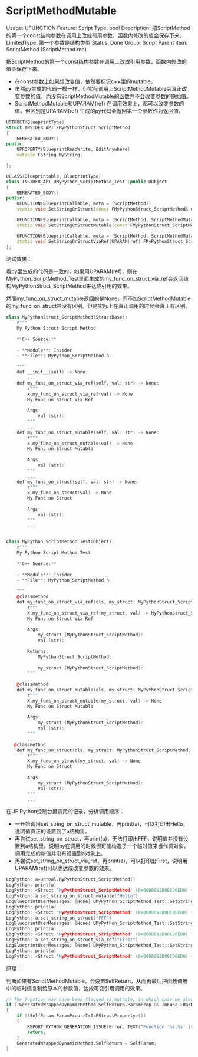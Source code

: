 # ScriptMethodMutable

Usage: UFUNCTION
Feature: Script
Type: bool
Description: 把ScriptMethod的第一个const结构参数在调用上改成引用参数，函数内修改的值会保存下来。
LimitedType: 第一个参数是结构类型
Status: Done
Group: Script
Parent item: ScriptMethod (ScriptMethod.md)

把ScriptMethod的第一个const结构参数在调用上改成引用参数，函数内修改的值会保存下来。

- 在const参数上如果想改变值，依然要标记c++里的mutable。
- 虽然py生成的代码一模一样，但实际调用上ScriptMethodMutable会真正改变参数的值，而没有ScriptMethodMutable的函数并不会改变参数的原始值。
- ScriptMethodMutable和UPARAM(ref) 在调用效果上，都可以改变参数的值。但区别是UPARAM(ref) 生成的py代码会返回第一个参数作为返回值。

```cpp
USTRUCT(BlueprintType)
struct INSIDER_API FMyPythonStruct_ScriptMethod
{
	GENERATED_BODY()
public:
	UPROPERTY(BlueprintReadWrite, EditAnywhere)
	mutable FString MyString;

};

UCLASS(Blueprintable, BlueprintType)
class INSIDER_API UMyPython_ScriptMethod_Test :public UObject
{
	GENERATED_BODY()
public:
	UFUNCTION(BlueprintCallable, meta = (ScriptMethod))
	static void SetStringOnStruct(const FMyPythonStruct_ScriptMethod& myStruct, FString val);

	UFUNCTION(BlueprintCallable, meta = (ScriptMethod, ScriptMethodMutable))
	static void SetStringOnStructMutable(const FMyPythonStruct_ScriptMethod& myStruct, FString val);

	UFUNCTION(BlueprintCallable, meta = (ScriptMethod, ScriptMethodMutable))
	static void SetStringOnStructViaRef(UPARAM(ref) FMyPythonStruct_ScriptMethod& myStruct, FString val);
};
```

测试效果：

看py里生成的代码是一致的，如果用UPARAM(ref)，则在MyPython_ScriptMethod_Test里面生成的my_func_on_struct_via_ref会返回结构MyPythonStruct_ScriptMethod来达成引用的效果。

然而my_func_on_struct_mutable返回的是None，同不加ScriptMethodMutable的my_func_on_struct并没有区别。但是实际上在真正调用的时候会真正有区别。

```cpp
class MyPythonStruct_ScriptMethod(StructBase):
    r"""
    My Python Struct Script Method
    
    **C++ Source:**
    
    - **Module**: Insider
    - **File**: MyPython_ScriptMethod.h
    
    """
    def __init__(self) -> None:
        ...
    def my_func_on_struct_via_ref(self, val: str) -> None:
        r"""
        x.my_func_on_struct_via_ref(val) -> None
        My Func on Struct Via Ref
        
        Args:
            val (str):
        """
        ...
    def my_func_on_struct_mutable(self, val: str) -> None:
        r"""
        x.my_func_on_struct_mutable(val) -> None
        My Func on Struct Mutable
        
        Args:
            val (str):
        """
        ...
    def my_func_on_struct(self, val: str) -> None:
        r"""
        x.my_func_on_struct(val) -> None
        My Func on Struct
        
        Args:
            val (str):
        """
        ...

        
class MyPython_ScriptMethod_Test(Object):
    r"""
    My Python Script Method Test
    
    **C++ Source:**
    
    - **Module**: Insider
    - **File**: MyPython_ScriptMethod.h
    
    """
    @classmethod
    def my_func_on_struct_via_ref(cls, my_struct: MyPythonStruct_ScriptMethod, val: str) -> MyPythonStruct_ScriptMethod:
        r"""
        X.my_func_on_struct_via_ref(my_struct, val) -> MyPythonStruct_ScriptMethod
        My Func on Struct Via Ref
        
        Args:
            my_struct (MyPythonStruct_ScriptMethod): 
            val (str): 
        
        Returns:
            MyPythonStruct_ScriptMethod: 
        
            my_struct (MyPythonStruct_ScriptMethod):
        """
        ...
    @classmethod
    def my_func_on_struct_mutable(cls, my_struct: MyPythonStruct_ScriptMethod, val: str) -> None:
        r"""
        X.my_func_on_struct_mutable(my_struct, val) -> None
        My Func on Struct Mutable
        
        Args:
            my_struct (MyPythonStruct_ScriptMethod): 
            val (str):
        """
        ...
   @classmethod
    def my_func_on_struct(cls, my_struct: MyPythonStruct_ScriptMethod, val: str) -> None:
        r"""
        X.my_func_on_struct(my_struct, val) -> None
        My Func on Struct
        
        Args:
            my_struct (MyPythonStruct_ScriptMethod): 
            val (str):
        """
        ...
```

在UE Python控制台里调用的记录，分析调用顺序：

- 一开始调用set_string_on_struct_mutable，再print(a)，可以打印出Hello，说明值真正的设置到了a结构里。
- 再尝试set_string_on_struct，再print(a)，无法打印出FFF，说明值并没有设置到a结构里。说明py在调用的时候很可能构造了一个临时值来当作调对象，调用完成的新值并没有设置到a对象上。
- 再尝试set_string_on_struct_via_ref，再print(a)，可以打印出First，说明用UPARAM(ref)可以也达成改变参数的效果。

```cpp
LogPython: a=unreal.MyPythonStruct_ScriptMethod()
LogPython: print(a)
LogPython: <Struct 'MyPythonStruct_ScriptMethod' (0x0000092D08CD6ED0) {my_string: ""}>
LogPython: a.set_string_on_struct_mutable("Hello")
LogBlueprintUserMessages: [None] UMyPython_ScriptMethod_Test::SetStringOnStructMutable
LogPython: print(a)
LogPython: <Struct 'MyPythonStruct_ScriptMethod' (0x0000092D08CD6ED0) {my_string: "Hello"}>
LogPython: a.set_string_on_struct("FFF")
LogBlueprintUserMessages: [None] UMyPython_ScriptMethod_Test::SetStringOnStruct
LogPython: print(a)
LogPython: <Struct 'MyPythonStruct_ScriptMethod' (0x0000092D08CD6ED0) {my_string: "Hello"}>
LogPython: a.set_string_on_struct_via_ref("First")
LogBlueprintUserMessages: [None] UMyPython_ScriptMethod_Test::SetStringOnStructViaRef
LogPython: print(a)
LogPython: <Struct 'MyPythonStruct_ScriptMethod' (0x0000092D08CD6ED0) {my_string: "First"}>
```

原理：

判断如果有ScriptMethodMutable，会设置SelfReturn，从而再最后把函数调用中的临时值复制给原本的参数值，达成可变引用调用的效果。

```cpp
// The function may have been flagged as mutable, in which case we always consider it to need a 'self' return
if (!GeneratedWrappedDynamicMethod.SelfReturn.ParamProp && InFunc->HasMetaData(PyGenUtil::ScriptMethodMutableMetaDataKey))
{
	if (!SelfParam.ParamProp->IsA<FStructProperty>())
	{
		REPORT_PYTHON_GENERATION_ISSUE(Error, TEXT("Function '%s.%s' is marked as 'ScriptMethodMutable' but the 'self' argument is not a struct."), *InFunc->GetOwnerClass()->GetName(), *InFunc->GetName());
		return;
	}
	GeneratedWrappedDynamicMethod.SelfReturn = SelfParam;
}
```